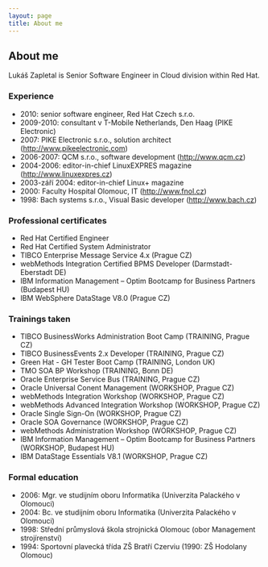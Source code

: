 ```yaml
---
layout: page
title: About me
---
```

## About me

Lukáš Zapletal is Senior Software Engineer in Cloud division within Red Hat.

### Experience
* 2010: senior software engineer, Red Hat Czech s.r.o.
* 2009-2010: consultant v T-Mobile Netherlands, Den Haag (PIKE Electronic)
* 2007: PIKE Electronic s.r.o., solution architect (http://www.pikeelectronic.com)
* 2006-2007: QCM s.r.o., software development (http://www.qcm.cz)
* 2004-2006: editor-in-chief LinuxEXPRES magazine (http://www.linuxexpres.cz)
* 2003-září 2004: editor-in-chief Linux+ magazine
* 2000: Faculty Hospital Olomouc, IT (http://www.fnol.cz)
* 1998: Bach systems s.r.o., Visual Basic developer (http://www.bach.cz)

### Professional certificates
* Red Hat Certified Engineer
* Red Hat Certified System Administrator
* TIBCO Enterprise Message Service 4.x (Prague CZ)
* webMethods Integration Certified BPMS Developer (Darmstadt-Eberstadt DE)
* IBM Information Management – Optim Bootcamp for Business Partners (Budapest HU)
* IBM WebSphere DataStage V8.0 (Prague CZ)

### Trainings taken
* TIBCO BusinessWorks Administration Boot Camp (TRAINING, Prague CZ)
* TIBCO BusinessEvents 2.x Developer (TRAINING, Prague CZ)
* Green Hat - GH Tester Boot Camp (TRAINING, London UK)
* TMO SOA BP Workshop (TRAINING, Bonn DE)
* Oracle Enterprise Service Bus (TRAINING, Prague CZ)
* Oracle Universal Conent Management (WORKSHOP, Prague CZ)
* webMethods Integration Workshop (WORKSHOP, Prague CZ)
* webMethods Advanced Integration Workshop (WORKSHOP, Prague CZ)
* Oracle Single Sign-On (WORKSHOP, Prague CZ)
* Oracle SOA Governance (WORKSHOP, Prague CZ)
* webMethods Administration Workshop (WORKSHOP, Prague CZ)
* IBM Information Management – Optim Bootcamp for Business Partners (WORKSHOP, Budapest HU)
* IBM DataStage Essentials V8.1 (WORKSHOP, Prague CZ)

### Formal education
* 2006: Mgr. ve studijním oboru Informatika (Univerzita Palackého v Olomouci)
* 2004: Bc. ve studijním oboru Informatika (Univerzita Palackého v Olomouci)
* 1998: Střední průmyslová škola strojnická Olomouc (obor Management strojírenství)
* 1994: Sportovní plavecká třída ZŠ Bratří Czerviu (1990: ZŠ Hodolany Olomouc)
